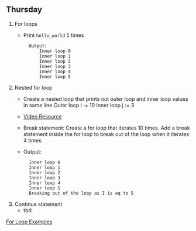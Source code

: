 ## Thursday

1. For loops
	* Print `hello_world` 5 times 
	
            Output: 
                Inner loop 0
                Inner loop 1
                Inner loop 2
                Inner loop 3
                Inner loop 4
                Inner loop 5
                
2. Nested for loop
	* Create a nested loop that prints out outer loop and inner loop values in same line 
        Outer loop i := 10
        Inner loop j := 3
        
    * [Video Resource](https://www.youtube.com/watch?v=8i2u4sX25W4)
                
	* Break statement: Create a for loop that iterates 10 times. Add a break statement inside the for loop to break out of the loop when it iterates 4 times 
	* Output: 
        
            Inner loop 0
            Inner loop 1
            Inner loop 2
            Inner loop 3
            Inner loop 4
            Inner loop 5
            Breaking out of the loop as I is eq to 5
            
3. Continue statement 
	* tbd
     
[For Loop Examples](../for_loop)